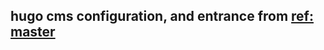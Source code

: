 ## hugo cms configuration, and entrance from [ref: master](https://github.com/xhsgg12302/archive/tree/master)
